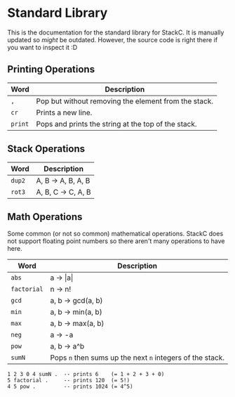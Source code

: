 # Standard Library

This is the documentation for the standard library for StackC. It is manually updated so *might* be outdated. However, the source code is right there if you want to inspect it :D

## Printing Operations

| Word | Description |
| --- | --- |
| `,` | Pop but without removing the element from the stack. |
| `cr` | Prints a new line. |
| `print` | Pops and prints the string at the top of the stack. |

## Stack Operations

| Word | Description |
| --- | --- |
| `dup2` | A, B -> A, B, A, B |
| `rot3` | A, B, C -> C, A, B |

## Math Operations

Some common (or not so common) mathematical operations. StackC does not support floating point numbers so there aren't many operations to have here.

| Word | Description |
| --- | --- |
| `abs` | a -> \|a\| |
| `factorial` | n -> n! |
| `gcd` | a, b -> gcd(a, b) |
| `min` | a, b -> min(a, b) |
| `max` | a, b -> max(a, b) |
| `neg` | a -> -a |
| `pow` | a, b -> a^b |
| `sumN` | Pops `n` then sums up the next `n` integers of the stack. |

```
1 2 3 0 4 sumN .  -- prints 6    (= 1 + 2 + 3 + 0)
5 factorial .     -- prints 120  (= 5!)
4 5 pow .         -- prints 1024 (= 4^5)
```
